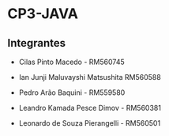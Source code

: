 # CP3-JAVA

## Integrantes

- Cilas Pinto Macedo - RM560745

- Ian Junji Maluvayshi Matsushita RM560588

- Pedro Arão Baquini - RM559580

- Leandro Kamada Pesce Dimov - RM560381

- Leonardo de Souza Pierangelli - RM560501
 
